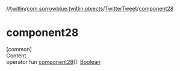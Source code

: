 //[twitlin](../../index.md)/[com.sorrowblue.twitlin.objects](../index.md)/[TwitterTweet](index.md)/[component28](component28.md)



# component28  
[common]  
Content  
operator fun [component28](component28.md)(): [Boolean](https://kotlinlang.org/api/latest/jvm/stdlib/kotlin/-boolean/index.html)  



